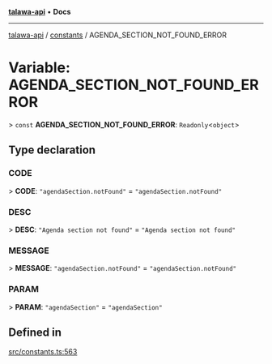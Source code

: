 [**talawa-api**](../../README.md) • **Docs**

***

[talawa-api](../../modules.md) / [constants](../README.md) / AGENDA\_SECTION\_NOT\_FOUND\_ERROR

# Variable: AGENDA\_SECTION\_NOT\_FOUND\_ERROR

\> `const` **AGENDA\_SECTION\_NOT\_FOUND\_ERROR**: `Readonly`\<`object`\>

## Type declaration

### CODE

\> **CODE**: `"agendaSection.notFound"` = `"agendaSection.notFound"`

### DESC

\> **DESC**: `"Agenda section not found"` = `"Agenda section not found"`

### MESSAGE

\> **MESSAGE**: `"agendaSection.notFound"` = `"agendaSection.notFound"`

### PARAM

\> **PARAM**: `"agendaSection"` = `"agendaSection"`

## Defined in

[src/constants.ts:563](https://github.com/PalisadoesFoundation/talawa-api/blob/bba5d82264abb62b9e358a3d3fe1af18a8a8f6e4/src/constants.ts#L563)
